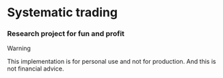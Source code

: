 # Systematic trading

### Research project for fun and profit

> [!WARNING]
> This implementation is for personal use and not for production. And this is not financial advice.
